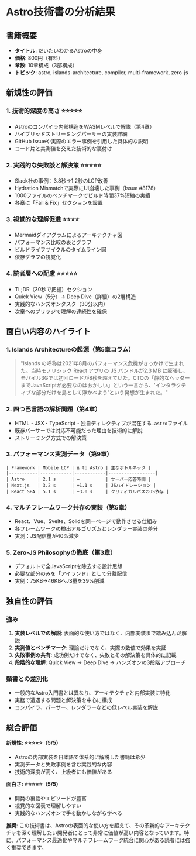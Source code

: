# Astro技術書の分析結果

## 書籍概要
- **タイトル**: だいたいわかるAstroの中身
- **価格**: 800円（有料）
- **章数**: 10章構成（3部構成）
- **トピック**: astro, islands-architecture, compiler, multi-framework, zero-js

## 新規性の評価

### 1. 技術的深度の高さ ⭐⭐⭐⭐⭐
- Astroのコンパイラ内部構造をWASMレベルで解説（第4章）
- ハイブリッドストリーミングパーサーの実装詳細
- GitHub Issueや実際のエラー事例を引用した具体的な説明
- コード片と実測値を交えた技術的な裏付け

### 2. 実践的な失敗談と解決策 ⭐⭐⭐⭐⭐
- Slack社の事例：3.8秒→1.2秒のLCP改善
- Hydration Mismatchで実際にUI崩壊した事例（Issue #8178）
- 1000ファイルのベンチマークでビルド時間37%短縮の実績
- 各章に「Fail & Fix」セクションを設置

### 3. 視覚的な理解促進 ⭐⭐⭐⭐
- Mermaidダイアグラムによるアーキテクチャ図
- パフォーマンス比較の表とグラフ
- ビルドライフサイクルのタイムライン図
- 依存グラフの視覚化

### 4. 読者層への配慮 ⭐⭐⭐⭐⭐
- TL;DR（30秒で把握）セクション
- Quick View（5分）→ Deep Dive（詳細）の2層構造
- 実践的なハンズオンタスク（30分以内）
- 次章へのブリッジで理解の連続性を確保

## 面白い内容のハイライト

### 1. Islands Architectureの起源（第5章コラム）
> "Islands の呼称は2021年8月のパフォーマンス危機がきっかけで生まれた。当時モノリシック React アプリの JS バンドルが2.3 MB に膨張し、モバイル3Gでは初回ロードが8秒を超えていた。CTOの「静的なヘッダーまでJavaScriptが必要なのはおかしい」という一言から、'インタラクティブな部分だけを島として浮かべよう'という発想が生まれた。"

### 2. 四つ巴言語の解析問題（第4章）
- HTML・JSX・TypeScript・独自ディレクティブが混在する`.astro`ファイル
- 既存パーサーでは対応不可能だった理由を技術的に解説
- ストリーミング方式での解決策

### 3. パフォーマンス実測データ（第9章）
```
| Framework | Mobile LCP | Δ to Astro | 主なボトルネック |
|-----------|------------|------------|------------------|
| Astro     | 2.1 s      | –          | サーバー応答時間 |
| Next.js   | 3.2 s      | +1.1 s     | JSハイドレーション |
| React SPA | 5.1 s      | +3.0 s     | クリティカルパスのJS依存 |
```

### 4. マルチフレームワーク共存の実装（第5章）
- React、Vue、Svelte、Solidを同一ページで動作させる仕組み
- 各フレームワークの検出アルゴリズムとレンダラー実装の差分
- 実測：JS配信量が40%減少

### 5. Zero-JS Philosophyの徹底（第3章）
- デフォルトで全JavaScriptを除去する設計思想
- 必要な部分のみを「アイランド」として分離配信
- 実例：75KB→46KBへJS量を39%削減

## 独自性の評価

### 強み
1. **実装レベルでの解説**: 表面的な使い方ではなく、内部実装まで踏み込んだ解説
2. **実測値とベンチマーク**: 理論だけでなく、実際の数値で効果を実証
3. **失敗事例の共有**: 成功例だけでなく、失敗とその解決策を具体的に記載
4. **段階的な理解**: Quick View → Deep Dive → ハンズオンの3段階アプローチ

### 類書との差別化
- 一般的なAstro入門書とは異なり、アーキテクチャと内部実装に特化
- 実務で遭遇する問題と解決策を中心に構成
- コンパイラ、パーサー、レンダラーなどの低レベル実装を解説

## 総合評価

**新規性: ⭐⭐⭐⭐⭐（5/5）**
- Astroの内部実装を日本語で体系的に解説した書籍は希少
- 実測データと失敗事例を含む実践的な内容
- 技術的深度が高く、上級者にも価値がある

**面白さ: ⭐⭐⭐⭐⭐（5/5）**
- 開発の裏話やエピソードが豊富
- 視覚的な図表で理解しやすい
- 実践的なハンズオンで手を動かしながら学べる

**推奨**: この技術書は、Astroの表面的な使い方を超えて、その革新的なアーキテクチャを深く理解したい開発者にとって非常に価値が高い内容となっています。特に、パフォーマンス最適化やマルチフレームワーク統合に関心がある読者には強く推奨できます。